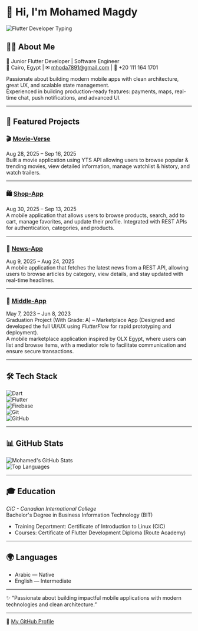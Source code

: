# 👋 Hi, I'm Mohamed Magdy

![Flutter Developer Typing](https://camo.githubusercontent.com/671816b5a86babef926a79f42b627c6ea466118c46031d2aff0844c9fe5a0728/68747470733a2f2f726561646d652d747970696e672d7376672e64656d6f6c61622e636f6d3f666f6e743d466972612b436f6465267765696768743d3630302673697a653d33322670617573653d3130303026636f6c6f723d3045373542362663656e7465723d74727565267643656e7465723d747275652677696474683d353030266c696e65733d466c75747465722b446576656c6f7065723b4d6f62696c652b4170702b456e67696e6565723b536f6674776172652b456e67696e656572)
## 👨‍💻 About Me  

🚀 Junior Flutter Developer | Software Engineer  
📍 Cairo, Egypt | ✉ mhoda7891@gmail.com | 📱 +20 111 164 1701  

Passionate about building modern mobile apps with clean architecture, great UX, and scalable state management.  
Experienced in building production-ready features: payments, maps, real-time chat, push notifications, and advanced UI.  

---

## 📱 Featured Projects  

### 🎬 [Movie-Verse](https://github.com/mohamed12339/Movie-Verse)  
Aug 28, 2025 – Sep 16, 2025  
Built a movie application using YTS API allowing users to browse popular & trending movies, view detailed information, manage watchlist & history, and watch trailers.  

---

### 🛍 [Shop-App](https://github.com/mohamed12339/Shop-App)  
Aug 30, 2025 – Sep 13, 2025  
A mobile application that allows users to browse products, search, add to cart, manage favorites, and update their profile. Integrated with REST APIs for authentication, categories, and products.  

---

### 📰 [News-App](https://github.com/mohamed12339/NewsApp)  
Aug 9, 2025 – Aug 24, 2025  
A mobile application that fetches the latest news from a REST API, allowing users to browse articles by category, view details, and stay updated with real-time headlines.  

---

### 🏬 [Middle-App](https://github.com/mohamed12339/Middle-App)  
May 7, 2023 – Jun 8, 2023  
Graduation Project (With Grade: A) – Marketplace App (Designed and developed the full UI/UX using *FlutterFlow* for rapid prototyping and deployment).  
A mobile marketplace application inspired by OLX Egypt, where users can list and browse items, with a mediator role to facilitate communication and ensure secure transactions.  

---

## 🛠 Tech Stack  

![Dart](https://img.shields.io/badge/Dart-0175C2?style=for-the-badge&logo=dart&logoColor=white)  
![Flutter](https://img.shields.io/badge/Flutter-02569B?style=for-the-badge&logo=flutter&logoColor=white)  
![Firebase](https://img.shields.io/badge/Firebase-FFCA28?style=for-the-badge&logo=firebase&logoColor=black)  
![Git](https://img.shields.io/badge/Git-F05032?style=for-the-badge&logo=git&logoColor=white)  
![GitHub](https://img.shields.io/badge/GitHub-181717?style=for-the-badge&logo=github&logoColor=white)  

---

## 📊 GitHub Stats  

![Mohamed's GitHub Stats](https://github-readme-stats.vercel.app/api?username=mohamed12339&show_icons=true&theme=tokyonight)  
![Top Languages](https://github-readme-stats.vercel.app/api/top-langs/?username=mohamed12339&layout=compact&theme=tokyonight)  

---

## 🎓 Education  

*CIC - Canadian International College*  
Bachelor's Degree in Business Information Technology (BIT)  
- Training Department: Certificate of Introduction to Linux (CIC)  
- Courses: Certificate of Flutter Development Diploma (Route Academy)  

---

## 🌍 Languages  

- Arabic — Native  
- English — Intermediate  

---

✨ “Passionate about building impactful mobile applications with modern technologies and clean architecture.”  

---

🔗 [My GitHub Profile](https://github.com/mohamed12339)
